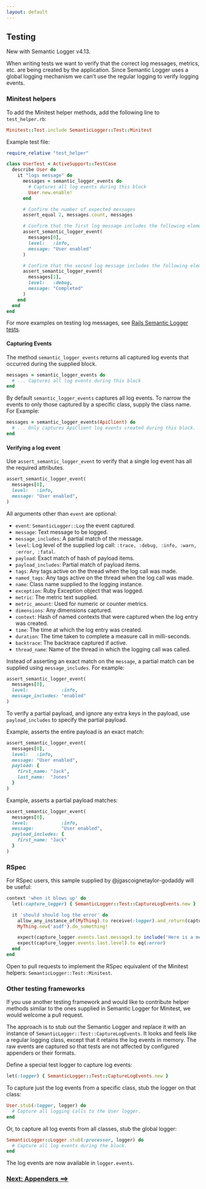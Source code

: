 ```yaml
---
layout: default
---
```


## Testing

New with Semantic Logger v4.13.

When writing tests we want to verify that the correct log messages, metrics, etc.
are being created by the application.
Since Semantic Logger uses a global logging mechanism we can't use the regular logging to
verify logging events.

### Minitest helpers

To add the Minitest helper methods, add the following line to `test_helper.rb`:

~~~ruby
Minitest::Test.include SemanticLogger::Test::Minitest
~~~

Example test file:

~~~ruby
require_relative "test_helper"

class UserTest < ActiveSupport::TestCase
  describe User do
    it "logs message" do
      messages = semantic_logger_events do
        # Captures all log events during this block
        User.new.enable!
      end

      # Confirm the number of expected messages
      assert_equal 2, messages.count, messages

      # Confirm that the first log message includes the following elements
      assert_semantic_logger_event(
        messages[0],
        level:   :info,
        message: "User enabled"
      )

      # Confirm that the second log message includes the following elements
      assert_semantic_logger_event(
        messages[1],
        level:   :debug,
        message: "Completed"
      )
    end
  end
end
~~~

For more examples on testing log messages,
see [Rails Semantic Logger tests](https://github.com/reidmorrison/rails_semantic_logger/blob/master/test/active_record_test.rb).

#### Capturing Events

The method `semantic_logger_events` returns all captured log events that occurred during the supplied block.

~~~ruby
messages = semantic_logger_events do
  # ... Captures all log events during this block
end
~~~

By default `semantic_logger_events` captures all log events. To narrow the events to only those
captured by a specific class, supply the class name. For Example:

~~~ruby
messages = semantic_logger_events(ApiClient) do
  # ... Only captures ApiClient log events created during this block.
end
~~~

#### Verifying a log event

Use `assert_semantic_logger_event` to verify that a single log event has all the required attributes.

~~~ruby
assert_semantic_logger_event(
  messages[0],
  level:   :info,
  message: "User enabled",
)
~~~

All arguments other than `event` are optional:

- `event`: `SemanticLogger::Log` the event captured.
- `message`: Text message to be logged.
- `message_includes`: A partial match of the message.
- `level`: Log level of the supplied log call: `:trace, :debug, :info, :warn, :error, :fatal`.
- `payload`: Exact match of hash of payload items.
- `payload_includes`: Partial match of payload items.
- `tags`: Any tags active on the thread when the log call was made.
- `named_tags`: Any tags active on the thread when the log call was made.
- `name`: Class name supplied to the logging instance.
- `exception`: Ruby Exception object that was logged.
- `metric`: The metric text supplied.
- `metric_amount`: Used for numeric or counter metrics.
- `dimensions`: Any dimensions captured.
- `context`: Hash of named contexts that were captured when the log entry was created.
- `time`: The time at which the log entry was created.
- `duration`: The time taken to complete a measure call in milli-seconds.
- `backtrace`: The backtrace captured if active.
- `thread_name`: Name of the thread in which the logging call was called.

Instead of asserting an exact match on the `message`, a partial match can be supplied using `message_includes`. For
example:

~~~ruby
assert_semantic_logger_event(
  messages[0],
  level:            :info,
  message_includes: "enabled"
)
~~~

To verify a partial payload, and ignore any extra keys in the payload, use `payload_includes` to
specify the partial payload.

Example, asserts the entire payload is an exact match:

~~~ruby
assert_semantic_logger_event(
  messages[0],
  level:   :info,
  message: "User enabled",
  payload: {
    first_name: "Jack",
    last_name:  "Jones"
  }
)
~~~

Example, asserts a partial payload matches:

~~~ruby
assert_semantic_logger_event(
  messages[0],
  level:            :info,
  message:          "User enabled",
  payload_includes: {
    first_name: "Jack"
  }
)
~~~

### RSpec

For RSpec users, this sample supplied by @jgascoignetaylor-godaddy will be useful:
~~~ruby
context 'when it blows up' do
  let(:capture_logger) { SemanticLogger::Test::CaptureLogEvents.new }

  it 'should should log the error' do
    allow_any_instance_of(MyThing).to receive(:logger).and_return(capture_logger)
    MyThing.new('asdf').do_something!

    expect(capture_logger.events.last.message).to include('Here is a message')
    expect(capture_logger.events.last.level).to eq(:error)
  end
end
~~~

Open to pull requests to implement the RSpec equivalent of the Minitest helpers: `SemanticLogger::Test::Minitest`.

### Other testing frameworks

If you use another testing framework and would like to contribute helper methods similar
to the ones supplied in Semantic Logger for Minitest, we would welcome a pull request.

The approach is to stub out the Semantic Logger and replace it with an instance of
`SemanticLogger::Test::CaptureLogEvents`. It looks and feels like a regular logging class,
except that it retains the log events in memory. The raw events are captured so that tests are not
affected by configured appenders or their formats.

Define a special test logger to capture log events:

~~~ruby
let(:logger) { SemanticLogger::Test::CaptureLogEvents.new }
~~~

To capture just the log events from a specific class, stub the logger on that class:

~~~ruby
User.stub(:logger, logger) do
  # Capture all logging calls to the User logger.
end
~~~

Or, to capture all log events from all classes, stub the global logger:

~~~ruby
SemanticLogger::Logger.stub(:processor, logger) do
  # Capture all log events during the block.
end
~~~

The log events are now available in `logger.events`.

### [Next: Appenders ==>](appenders.html)
